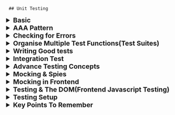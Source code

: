      ## Unit Testing

<details >
 <summary style="font-size: large; font-weight: bold">Basic</summary>

![img_2.png](images/img_2.png)
![img_3.png](images/img_3.png)
![img_4.png](images/img_4.png)
![img_5.png](images/img_5.png)
![img_6.png](images/img_6.png)
![img_7.png](images/img_7.png)
![img.png](images/img.png)

- JEST has problem using project with ES module(`import`/`export`)
- Hence Vitest is a better choice using the same as JEST

### Vitest

1. `npm i --save-dev vitest`
2. 
```json
{
    "scripts": {
        "test": "vitest --run --reporter verbose",
        "test:watch": "vitest",
        "start": "http-server -c-1"
    },
    "devDependencies": {
        "http-server": "^14.1.0",
        "install": "^0.13.0",
        "npm": "^8.6.0",
        "vitest": "^0.9.0"
    }
}
```

3.
```js
// math.js

export function add(numbers) {
  let sum = 0;

  for (const number of numbers) {
    sum += number;
  }
  return sum;
}
```

```js
// math.test.js

// import { test } from 'vitest'; // same as 'it'
import { it, expect } from 'vitest';

import { add } from './math';

it('should summarize all number values in an array', () => {
const result = add([1, 2, 3]);
expect(result).toBe(6);
});
```
</details>


<details >
 <summary style="font-size: large; font-weight: bold">AAA Pattern</summary>

![img_1.png](images/img_1.png)


```js
//math.test.js

import { it, expect } from 'vitest';

import { add } from './math';

it('should summarize all number values in an array', () => {
  // Arrange
  const numbers = [1, 2];

  // Act
  const result = add(numbers);

  // Assert
  const expectedResult = numbers.reduce(
    (prevValue, curValue) => prevValue + curValue,
    0
  );
  expect(result).toBe(expectedResult);
});
```
**Note:** 
1. Keep things simple, so for example

`const numbers = [1, 2, 3];` & `const numbers = [1, 2];`
has same implication on test so writing, so we should avoid 
writing test which are redundant.

2. Writing more test cases
```js
//math.test.js

it('should yield NaN if a least one invalid number is provided', () => {
  const inputs = ['invalid', 1];

  const result = add(inputs);

  expect(result).toBeNaN();
});

it('should yield a correct sum if an array of numeric string values is provided', () => {
  const numbers = ['1', '2'];

  const result = add(numbers);

  const expectedResult = numbers.reduce(
    (prevValue, curValue) => +prevValue + +curValue,
    0
  );
  expect(result).toBe(expectedResult)
})
```

Fixing function
```js
// math.js

export function add(numbers) {
  let sum = 0;

  for (const number of numbers) {
    sum += +number;
  }
  return sum;
}
```

3. Multiple expectations

```js

it('should yield NaN for non-transformable values', () => {
  const input = 'invalid';
  const input2 = {};

  const result = transformToNumber(input);
  const result2 = transformToNumber(input2);

  expect(result).toBeNaN();
  expect(result2).toBeNaN();
});
```

We could write multiple expectations in scenarios like above where
expectations are similar, but mostly writing separately is better.
</details>




<details >
 <summary style="font-size: large; font-weight: bold">Checking for Errors</summary>

```js
//math.test.js

it('should throw an error if no value is passed into the function', () => {
  const resultFn = () => {
    add();
  };
  expect(resultFn).toThrow();
});
```

Since during error we won't be getting any return value, so we
can use `try/catch` to check for errors.But above is better choice by wrapping
it into a arrow function.


```js
//math.test.js

it('should throw an error if provided with multiple arguments instead of an array', () => {
  const num1 = 1;
  const num2 = 2;

  const resultFn = () => {
    add(num1, num2);
  };

  expect(resultFn).toThrow(/is not iterable/);
});
```

**Note:** adding regular expression `/is not iterable/` help us to check for exact we are expecting 
rather than any other type of error.
</details>


<details >
 <summary style="font-size: large; font-weight: bold">Organise Multiple Test Functions(Test Suites)</summary>

When writing for below file, which has two functions

```js
export function validateStringNotEmpty(value) {
  if (value.trim().length === 0) {
    throw new Error('Invalid input - must not be empty.');
  }
}

export function validateNumber(number) {
  if (isNaN(number) || typeof number !== 'number') {
    throw new Error('Invalid number input.');
  }
}
```

We can organise output result by using `describe` like below

```js
import { it, expect, describe } from 'vitest';

import { validateNumber, validateStringNotEmpty } from './validation';

describe('validateStringNotEmpty()', () => {
  it('should throw an error, if an empty string is provided', () => {
    const input = '';
    const validationFn = () => validateStringNotEmpty(input);
    expect(validationFn).toThrow();
  });

  it('should throw an error with a message that contains a reason (must not be empty)', () => {
    const input = '';
    const validationFn = () => validateStringNotEmpty(input);
    expect(validationFn).toThrow(/must not be empty/);
  });

  it('should throw an error if a long string of blanks is provided', () => {
    const input = '';
    const validationFn = () => validateStringNotEmpty(input);
    expect(validationFn).toThrow();
  });

  it('should throw an error if any other value than a string is provided', () => {
    const inputNum = 1;
    const inputBool = 1;
    const inputObj = {};

    const validationFnNum = () => validateStringNotEmpty(inputNum);
    const validationFnBool = () => validateStringNotEmpty(inputBool);
    const validationFnObj = () => validateStringNotEmpty(inputObj);

    expect(validationFnNum).toThrow();
    expect(validationFnBool).toThrow();
    expect(validationFnObj).toThrow();
  });

  it('should not throw an error, if a non-empty string is provided', () => {
    const input = 'valid';
    const validationFn = () => validateStringNotEmpty(input);
    expect(validationFn).not.toThrow();
  });
});

describe('validateNumber()', () => {
  it('should throw an error if NaN is provided', () => {
    const input = NaN;
    const validationFn = () => validateNumber(input);
    expect(validationFn).toThrow();
  });

  it('should throw an error with a message that contains a reason (invalid number)', () => {
    const input = NaN;
    const validationFn = () => validateNumber(input);
    expect(validationFn).toThrow(/Invalid number/);
  });

  it('should throw an error if a non-numeric value is provided', () => {
    const input = '1';
    const validationFn = () => validateNumber(input);
    expect(validationFn).toThrow();
  });

  it('should not throw an error, if a number is provided', () => {
    const input = 1;
    const validationFn = () => validateNumber(input);
    expect(validationFn).not.toThrow();
  });
});
```

1. Use name of the function in `describe`
2. We nest more `describe` inside `describe` for better organising, 
but one level is enough
</details>




<details >
 <summary style="font-size: large; font-weight: bold">Writing Good tests</summary>

![img_8.png](images/img_8.png)
![img_9.png](images/img_9.png)
![img_10.png](images/img_10.png)
![img_11.png](images/img_11.png)


### Code Coverage

An important aspect of testing is to achieve good code coverage. This means, that you want to write tests for the majority of your code (both code files and line of code).

There are tools that help you measure your code coverage - actually Vitest comes with a built-in functionality: https://vitest.dev/guide/features.html#coverage

It is worth noting though, that the goal is not necessarily 100% coverage. There always can be some code that doesn't need any tests (e.g., because it merely calls other functions that are tested already).

In addition, achieving (close to) full code coverage also isn't any guarantee that you wrote good tests. You could cover 100% of your code with meaningless tests after all. Or you could missing important tests (that should test important behaviors). The code would still technically be covered by tests in such scenarios.

So don't see a high amount of code coverage as the ultimate goal!




<details >
 <summary style="font-size: medium; font-weight: bold">Example</summary>

```js
import { extractNumbers } from './src/parser.js';
import {
    validateStringNotEmpty,
    validateNumber,
} from './src/util/validation.js';
import { add } from './src/math.js';
import { transformToNumber } from './src/util/numbers.js';

const form = document.querySelector('form');
const output = document.getElementById('result');

function formSubmitHandler(event) {
    event.preventDefault();
    const formData = new FormData(form);
    const numberInputs = extractNumbers(formData);

    let result = '';

    try {
        const numbers = [];
        for (const numberInput of numberInputs) {
            validateStringNotEmpty(numberInput);
            const number = transformToNumber(numberInput);
            validateNumber(number);
            numbers.push(number);
        }
        result = add(numbers).toString();
    } catch (error) {
        result = error.message;
    }

    let resultText = '';

    if (result === 'invalid') {
        resultText = 'Invalid input. You must enter valid numbers.';
    } else if (result !== 'no-calc') {
        resultText = 'Result: ' + result;
    }

    output.textContent = resultText;
}

form.addEventListener('submit', formSubmitHandler);
```

We should refactor such a function into small functions, so that we 
can easily write tests for them.
</details>
</details>





<details >
 <summary style="font-size: large; font-weight: bold">Integration Test</summary>

When we have functions within function and try to test that function
then we are actually doing `Integration test`.

1. It is recommended to write integration tests as well because it may happen
things doesn't work as expected when we test together
2. We may argue that we can just write Integration test as it will test 
nest functions also, but unit test help us identify issue in much better way,
hence we always try to maintain balance, with writing more Unit test than
Integration test

```js
// numbers.js

import { validateStringNotEmpty, validateNumber } from './validation.js';

export function transformToNumber(value) {
  // return NaN;
  return +value;
}

export function cleanNumbers(numberValues) {
  const numbers = [];
  for (const numberInput of numberValues) {
    validateStringNotEmpty(numberInput);
    const number = transformToNumber(numberInput);
    validateNumber(number);
    numbers.push(number);
  }
  return numbers;
}
```

```js
// numbers.test.js

import { describe, it, expect } from 'vitest';

import { cleanNumbers, transformToNumber } from './numbers';

describe('transformToNumber()', () => {
    it('should transform a string number to a number of type number', () => {
        const input = '1';

        const result = transformToNumber(input);

        expect(result).toBeTypeOf('number');
    });

    it('should transform a string number to a number of type number', () => {
        const input = '1';

        const result = transformToNumber(input);

        expect(result).toBe(+input);
    });

    it('should yield NaN for non-transformable values', () => {
        const input = 'invalid';
        const input2 = {};

        const result = transformToNumber(input);
        const result2 = transformToNumber(input2);

        expect(result).toBeNaN();
        expect(result2).toBeNaN();
    });
});

describe('cleanNumbers()', () => {
    it('should return an array of number values if an array of string number values is provided', () => {
        const numberValues = ['1', '2'];

        const cleanedNumbers = cleanNumbers(numberValues);

        expect(cleanedNumbers[0]).toBeTypeOf('number');
    });

    it('should throw an error if an array with at least one empty string is provided', () => {
        const numberValues = ['', 1];

        const cleanFn = () => cleanNumbers(numberValues);

        expect(cleanFn).toThrow();
    })
});

```

Referred code: https://github.com/academind/js-testing-practical-guide-code/tree/05-integration-tests/code/03-finished

</details>





<details >
 <summary style="font-size: large; font-weight: bold">Advance Testing Concepts</summary>

<details >
 <summary style="font-size: medium; font-weight: bold">`toBe()` vs `toEqual()`</summary>


```js
it('should return an array of number values if an array of string number values is provided', () => {
    const numberValues = ['1', '2'];

    const cleanedNumbers = cleanNumbers(numberValues);

    // expect(cleanedNumbers[0]).toBeTypeOf('number');
    expect(cleanedNumbers).toBe([1, 2]); // Will return wrong result
  });
```

`toBe()` compare for exact equality which works for `primitive type`, but for above
reference type object it fails to compare.

So we can use `toEqual()` for that.
<br>
`expect(cleanedNumbers).toEqual([1, 2]);`
</details>



<details >
 <summary style="font-size: medium; font-weight: bold">Testing Asynchronous Code</summary>


<details >
 <summary style="font-size: small; font-weight: bold">Asynchronous Code with Callbacks</summary>

```js
import jwt from 'jsonwebtoken';

export function generateToken(userEmail, doneFn) {
  jwt.sign({ email: userEmail }, 'secret123', doneFn);
}

// generateToken('test@test.com', (err, token) => {
//   console.log(token);
// });
```

**JWT Generation**:
  - `jwt.sign()`: This function creates a JWT.
  - The payload `{ email: userEmail }` is the data that will be embedded in the token.
  - `'secret123'` is the secret key used to sign the token. It is crucial for the security of the token.
  - `doneFn` is the callback function which will receive the token or an error if one occurs during token generation.

1. **Wrong Solution-1**
```js
it('should generate a token value', () => {
  const testUserEmail = 'test@test.com';

  generateToken(testUserEmail, (err, token) => {
    expect(token).toBeDefined();
  });
});

```

2. **Wrong Solution-2**
```js
it('should generate a token value', (done) => {
  const testUserEmail = 'test@test.com';

  generateToken(testUserEmail, (err, token) => {
    expect(token).toBeDefined();
    done();
  });
});

```

Both above solution will not work as expected

3. **Right Solution**
```js
it('should generate a token value', (done) => {
  const testUserEmail = 'test@test.com';

  generateToken(testUserEmail, (err, token) => {
    // expect(token).toBeDefined();

    try {
      expect(token).toBeDefined();
      // expect(token).toBe(2);
      done();
    } catch (err) {
      done(err);
    }
  });
});
```

- Without `done`, the test framework will consider the test complete as soon as it reaches the end of 
the test function. Since generateToken is asynchronous, the test might complete before the token is
generated and the callback is invoked.
- `try-catch`
  - **Uncaught Exceptions:**
    If an assertion fails or an error is thrown, it will not be caught. 
    This can lead to the test framework not marking the test as failed properly.
  - **No Detailed Error Reporting:**
    Without catching and passing the error to done(err), the test framework might not provide a clear 
    indication of what went wrong, leading to less informative error messages.
</details>


<details >
 <summary style="font-size: small; font-weight: bold">Asynchronous Code with Promise</summary>

```js
import jwt from 'jsonwebtoken';

export function generateTokenPromise(userEmail) {
  const promise = new Promise((resolve, reject) => {
    jwt.sign({ email: userEmail }, 'secret123', (error, token) => {
      if (error) {
        reject(error);
      } else {
        resolve(token);
      }
    });
  });

  return promise;
}

// generateTokenPromise('test@test.com').then((token) => console.log(token));
```

**Solution-1**
```js
it('should generate a token value', () => {
  const testUserEmail = 'test@test.com';

  expect(generateTokenPromise(testUserEmail)).resolves.toBeDefined();
});
```
We can use built in promise methods like `resolves` and `rejects` in `expect()`
to check the result of the promise.

We should actually `return` the promise assertion in our tests:
```js
it('should generate a token value', () => {
  const testUserEmail = 'test@test.com';

  return expect(generateTokenPromise(testUserEmail)).resolves.toBeDefined();
});
```
This guarantees that Vitest / Jest wait for the promise to be resolved.

You don't need to return when using async / await 
(since a function annotated with async returns a promise implicitly).

**Solution-2**
```js
import { expect, it } from 'vitest';
import { generateTokenPromise } from './async-example';


it('should generate a token value', async () => {
  const testUserEmail = 'test@test.com';

  const token = await generateTokenPromise(testUserEmail);

  expect(token).toBeDefined();
});
```

Or we can use `async/await` in our tests as well.

</details>


</details>


<details >
 <summary style="font-size: medium; font-weight: bold">Hooks</summary>

```js
//hook.js
export class User {
  constructor(email) {
    this.email = email;
  }

  updateEmail(newEmail) {
    this.email = newEmail;
  }

  clearEmail() {
    this.email = '';
  }
}
```

```js
import { it, expect, beforeAll, beforeEach, afterEach, afterAll } from 'vitest';

import { User } from './hooks';

const testEmail = 'test@test.com';
let user;

beforeAll(() => {
  user = new User(testEmail);
  console.log('beforeAll()');
});
beforeEach(() => {
  user = new User(testEmail);
  console.log('beforeEach()');
});
afterEach(() => {
  // user = new User(testEmail);
  console.log('afterEach()');
});
afterAll(() => {
  console.log('afterAll()');
});

it('should update the email', () => {
  const newTestEmail = 'test2@test.com';

  user.updateEmail(newTestEmail);

  expect(user.email).toBe(newTestEmail);
});

it('should have an email property', () => {
  expect(user).toHaveProperty('email');
});

it('should store the provided email value', () => {
  expect(user.email).toBe(testEmail);
});

it('should clear the email', () => {
  user.clearEmail();

  expect(user.email).toBe('');
});

it('should still have an email property after clearing the email', () => {
  user.clearEmail();

  expect(user).toHaveProperty('email');
});
```

1. Here if we try to use `user` variable globally without `beforeAll` or `beforeEach` we 
will get wrong results. All of these hooks execute as there name suggests
2. We can use them in `describe`(Test Suites) block as well, which isolates them from each other.
`beforeAll()` & `afterAll()` found very useful in such a scenarios.
</details>


<details >
 <summary style="font-size: medium; font-weight: bold">Concurrent Tests</summary>

1. If we want some tests to run concurrently to save some time then we can use
`it.concurrent()` or `test.concurrent()`

```js
it.concurrent('should update the email', () => {
  const newTestEmail = 'test2@test.com';

  user.updateEmail(newTestEmail);

  expect(user.email).toBe(newTestEmail);
});

it.concurrent('should have an email property', () => {
  expect(user).toHaveProperty('email');
});
```

2. If we use it in `describe` block then all the tests inside that will
run in parallel

3. Even when not adding the .concurrent property / annotation, tests that are stored in 
different files are executed concurrently (i.e., in parallel). This is done by both 
Vitest and Jest - ensuring that your tests run in a short amount of time.

4. With `.concurrent` you can enforce this behavior also inside the individual files 
(i.e., tests that live in one and the same file are executed concurrently).

5. Concurrent execution can reduce the amount of time your tests need to execute. 
**A downside of concurrent execution is, that tests that perform clashing (global) 
state manipulations may interfere with each other.**
</details>

</details>






<details >
 <summary style="font-size: large; font-weight: bold">Mocking & Spies</summary>

There could be a multiple scenario where our `test code` is actually manipulating / triggering 
`Database` or `other external` resources. In such cases we can use `Spies` & `Mock`

![img_12.png](images/img_12.png)


<details >
 <summary style="font-size: medium; font-weight: bold">Spies</summary>

```js
//data.js

import writeData from './util/io.js';

export function generateReportData(logFn) {
  const data = 'Some dummy data for this demo app';
  if (logFn) {
    logFn(data);
  }

  return data;
}

export async function storeData(data) {
  if (!data) {
    throw new Error('No data received!');
  }
  await writeData(data, 'data.txt');
}
```


```js
//data.test.js
import { describe, it, expect, vi } from 'vitest';

import { generateReportData } from './data';

describe('generateReportData()', () => {
  it('should execute logFn if provided', () => {
    const logger = vi.fn();

    generateReportData(logger);

    expect(logger).toBeCalled();
  });
});
```

In Jest we can use `jest` in place of `vi`.
These are Spies which act as replacement for functions like `logFn` and 
track if and how function was called.

We will get error if we remove 
```js
if (logFn) {
    logFn(data);
  }
```

since our test spy will see this function call missing. 
</details>


<details >
 <summary style="font-size: medium; font-weight: bold">Mocks</summary>

```js
//io.js
import path from 'path';
import { promises as fs } from 'fs';

export default function writeData(data, filename) {
  const storagePath = path.join(process.cwd(), 'data', filename);
  return fs.writeFile(storagePath, data);
}
```

```js
import { it, expect, vi } from 'vitest';
import { promises as fs } from 'fs';

import writeData from './io';

vi.mock('fs');

it('should execute the writeFile method', () => {
  const testData = 'Test';
  const testFilename = 'test.txt';

  writeData(testData, testFilename)

  // return expect(writeData(testData, testFilename)).resolves.toBeUndefined();
  expect(fs.writeFile).toBeCalled();
});
```

Here `vi.mock('fs')` replace any `fs` calls with our mock.

**Note:** 
1. `vi.mock()` is hoisted to the top, but in Jest we need to define at the top
2. It won't affect other files. So if there are file where we didn't mocked thing like
above then those will run first after that we run mocked file. That's why it is good practice to 
mock the API where is needed


<details >
 <summary style="font-size: small; font-weight: bold">Custom Mocks</summary>

We can also pass functions to our mocks

```js
import { it, expect, vi } from 'vitest';
import { promises as fs } from 'fs';

import writeData from './io';

vi.mock('fs');
vi.mock('path', () => {
  return {
    default: {
      join: (...args) => {
        return args[args.length - 1]
      }
    }
  };
});

it('should execute the writeFile method', () => {
  const testData = 'Test';
  const testFilename = 'test.txt';

  writeData(testData, testFilename)

  // return expect(writeData(testData, testFilename)).resolves.toBeUndefined();
  // expect(fs.writeFile).toBeCalled();
  expect(fs.writeFile).toBeCalledWith(testFilename, testData);
});
```

Refer this video for better understanding: https://www.udemy.com/course/javascript-unit-testing-the-practical-guide/learn/lecture/31878020#notes

</details>


<details >
 <summary style="font-size: small; font-weight: bold">Managing Custom Mocks Globally(__mocks__ folder)</summary>

```js
// __mocks__/fs.js

import { vi } from 'vitest';

export const promises = {
  writeFile: vi.fn((path, data) => {
    return new Promise((resolve, reject) => {
      resolve();
    });
  })
}
```

```js
import { it, expect, vi } from 'vitest';
import { promises as fs } from 'fs';

import writeData from './io';

vi.mock('fs');
vi.mock('path', () => {
  return {
    default: {
      join: (...args) => {
        return args[args.length - 1]
      }
    }
  };
});

it('should execute the writeFile method', () => {
  const testData = 'Test';
  const testFilename = 'test.txt';

  writeData(testData, testFilename)

  // return expect(writeData(testData, testFilename)).resolves.toBeUndefined();
  // expect(fs.writeFile).toBeCalled();
  expect(fs.writeFile).toBeCalledWith(testFilename, testData);
});

it('should return a promise that resolves to no value if called correctly', () => {
  const testData = 'Test';
  const testFilename = 'test.txt';

  writeData(testData, testFilename)

  return expect(writeData(testData, testFilename)).resolves.toBeUndefined();
  // expect(fs.writeFile).toBeCalled();
  // expect(fs.writeFile).toBeCalledWith(testFilename, testData);
});
```

Refer this video for better understanding: https://www.udemy.com/course/javascript-unit-testing-the-practical-guide/learn/lecture/31878022#notes
</details>


<details >
 <summary style="font-size: small; font-weight: bold">Overriding Custom Mocks</summary>

```js
import { describe, it, expect, vi } from 'vitest';

import { generateReportData } from './data';

describe('generateReportData()', () => {
  it('should execute logFn if provided', () => {
    const logger = vi.fn();

    logger.mockImplementationOnce(() => {});

    generateReportData(logger);

    expect(logger).toBeCalled();
  });
});
```

`logger.mockImplementationOnce(() => {});` will override the first call to `logger`
</details>

</details>


</details>







<details >
 <summary style="font-size: large; font-weight: bold">Mocking in Frontend</summary>


<details >
 <summary style="font-size: medium; font-weight: bold">Global Function Mocking</summary>

```js
//http.js

import {HttpError} from './errors.js';

export async function sendDataRequest(data) {
  const response = await fetch('https://dummy-site.dev/posts', {
    method: 'POST',
    headers: {
      'Content-Type': 'application/json',
    },
    body: JSON.stringify(data),
  });

  const responseData = await response.json();

  if (!response.ok) {
    throw new HttpError(response.status, 'Sending the request failed.', responseData);
  }

  return responseData;
}
```

```js
// http.test.js

import { it, vi, expect } from 'vitest';

import { sendDataRequest } from './http';

const testResponseData = { testKey: 'testData' };

const testFetch = vi.fn((url, options) => {
  return new Promise((resolve, reject) => {
    const testResponse = {
      ok: true,
      json() {
        return new Promise((resolve, reject) => {
          resolve(testResponseData);
        });
      },
    };
    resolve(testResponse);
  });
});

vi.stubGlobal('fetch', testFetch);

it('should return any available response data', () => {
  const testData = { key: 'test' };

  return expect(sendDataRequest(testData)).resolves.toEqual(testResponseData);
});
```


1. Here we can't mock things like `fs` because it was coming through some library,
`fetch` is present globally hence we need to use `vi.stubGlobal('fetch', testFetch);`
in order to mock `fetch`
2. 
   - You can, of course, also use third-party libraries in frontend JavaScript projects though. 
   For example, the `axios` library is a very popular library for sending HTTP requests from 
   the frontend.
   - In case you're working with such a library, instead of a global value, you can mock that 
     library as you learned in the previous section (i.e., use `vi.mock('axios')`, 
     provide a `__mocks__/axios.js` file if necessary etc.).

https://www.udemy.com/course/javascript-unit-testing-the-practical-guide/learn/lecture/31878062#notes

</details>


<details >
 <summary style="font-size: medium; font-weight: bold">Handling Reject Properly</summary>

To check `body: JSON.stringify(data)` if this works in `http.js`

```js

const testFetch = vi.fn((url, options) => {
  return new Promise((resolve, reject) => {
    if (typeof options.body !== 'string') {
      return reject('Not a string.');
    }
    const testResponse = {
      ok: true,
      json() {
        return new Promise((resolve, reject) => {
          resolve(testResponseData);
        });
      },
    };
    resolve(testResponse);
  });
});


it('should convert the provided data to JSON before sending the request', async () => {
  const testData = { key: 'test' };

  let errorMessage;

  try {
    await sendDataRequest(testData);
  } catch (error) {
    errorMessage = error;
  }

  expect(errorMessage).not.toBe('Not a string.');
});
```
</details>


<details >
 <summary style="font-size: medium; font-weight: bold">Mocking Selected Place</summary>

Since here we are test scenario when `response.ok` is `false`, we need to mock that part.
Hence we are using `mockImplementationOnce`

```js
import { HttpError } from './errors';

it('should throw an HttpError in case of non-ok responses', () => {
  testFetch.mockImplementationOnce((url, options) => {
    return new Promise((resolve, reject) => {
      const testResponse = {
        ok: false,
        json() {
          return new Promise((resolve, reject) => {
            resolve(testResponseData);
          });
        },
      };
      resolve(testResponse);
    });
  });

  const testData = { key: 'test' };

  return expect(sendDataRequest(testData)).rejects.toBeInstanceOf(HttpError);
});
```
</details>


<details >
 <summary style="font-size: medium; font-weight: bold">Local Mock Value(Mindset)</summary>

```js
// post.js
import { sendDataRequest } from '../util/http.js';
import { validateNotEmpty } from '../util/validation.js';

export function savePost(postData) {
  postData.created = new Date();
  return sendDataRequest(postData);
}

export function extractPostData(form) {
  const title = form.get('title');
  const content = form.get('content');

  validateNotEmpty(title, 'A title must be provided.');
  validateNotEmpty(content, 'Content must not be empty!');

  return { title, content };
}
```

We may first think of mocking `form` with `vi.fn()`, but we don't need
to complicate things but to have mindset what we exactly need. Here
setting simple `local mock value` help us get this tested

```js
//posts.test.js
import { beforeEach, describe, expect, it } from 'vitest';

import { extractPostData } from './posts';

const testTitle = 'Test title';
const testContent = 'Test content';
let testFormData;

describe('extractPostData()', () => {
  beforeEach(() => {
    testFormData = {
      title: testTitle,
      content: testContent,
      get(identifier) {
        return this[identifier];
      },
    };
  });

  it('should extract title and content from the provided form data', () => {
    const data = extractPostData(testFormData);

    expect(data.title).toBe(testTitle);
    expect(data.content).toBe(testContent);
  });
});
```
</details>

</details>






<details >
 <summary style="font-size: large; font-weight: bold">Testing & The DOM(Frontend Javascript Testing)</summary>

1. Alike mocking things like for `fetch` we may mock things like `document` but
it will very complex thing to do. That's why Jest & Vitest both provide 
environment based testing.
2. By default is `Node.js`, we update this in `package.json` to `"test": "vitest --run --environment happy-dom"`

![img_13.png](images/img_13.png)

3. 
Here we are able to access `fs` & `path` because even though we switched to `happy-dom` 
which is justed emulated version of browser not real browser

```js
//dom.js
export function showError(message) {
  const errorContainerElement = document.getElementById('errors');
  const errorMessageElement = document.createElement('p');
  errorMessageElement.textContent = message;
  errorContainerElement.innerHTML = '';
  errorContainerElement.append(errorMessageElement);
}
```

```js
//dom.test.js
import fs from 'fs';
import path from 'path';

import { it, vi } from 'vitest';
import { Window } from 'happy-dom';

import { showError } from './dom';

// Get the content of index.html
const htmlDocPath = path.join(process.cwd(), 'index.html');
const htmlDocumentContent = fs.readFileSync(htmlDocPath).toString();

// Create fake browser through window
const window = new Window();
const document = window.document;

// Set the content of index.html in fake browser document
document.write(htmlDocumentContent);

// Replace `document` globally with our fake document
vi.stubGlobal('document', document);

it('first test', () => {
  showError('test');
})
```

4. Writing first test

```js
// dom.test.js
it('should add an error paragraph to the id="errors" element', () => {
  showError('Test');

  const errorsEl = document.getElementById('errors');
  const errorParagraph = errorsEl.firstElementChild;

  expect(errorParagraph).not.toBeNull();
});
```

5. Complete code which contain clean up work we need to do before each test
because we are trying to manipulate same DOM, hence second test written below 
will fail if we don't do clean up work before each test

```js
// dom.test.js

import fs from 'fs';
import path from 'path';

import { beforeEach, expect, it, vi } from 'vitest';
import { Window } from 'happy-dom';

import { showError } from './dom';

const htmlDocPath = path.join(process.cwd(), 'index.html');
const htmlDocumentContent = fs.readFileSync(htmlDocPath).toString();

const window = new Window();
const document = window.document;
vi.stubGlobal('document', document);

// Clean-Up work
beforeEach(() => {
  document.body.innerHTML = '';
  document.write(htmlDocumentContent);
});

it('should add an error paragraph to the id="errors" element', () => {
  showError('Test');

  const errorsEl = document.getElementById('errors');
  const errorParagraph = errorsEl.firstElementChild;

  expect(errorParagraph).not.toBeNull();
});

it('should not contain an error paragraph initially', () => {
  const errorsEl = document.getElementById('errors');
  const errorParagraph = errorsEl.firstElementChild;

  expect(errorParagraph).toBeNull();
});
```

6. More tests
```js
// dom.test.js

it('should output the provided message in the error paragraph', () => {
  const testErrorMessage = 'Test';

  showError(testErrorMessage);

  const errorsEl = document.getElementById('errors');
  const errorParagraph = errorsEl.firstElementChild;

  expect(errorParagraph.textContent).toBe(testErrorMessage);
});
```
</details>


<details>
 <summary style="font-size: large; font-weight: bold">Testing Setup</summary>

1. Remove Karma & Jasmine
```bash
npm uninstall @types/jasmine jasmine-core karma karma-chrome-launcher karma-coverage karma-coverage-istanbul-reporter karma-jasmine karma-jasmine-html-reporter
```

2. Remove below from `angular.json`
```js
 "test": { 
  "builder": "@angular-devkit/build-angular:karma", 
  "options": { 
    "main": "src/test.ts", 
    "polyfills": "src/polyfills.ts", 
    "tsConfig": "tsconfig.spec.json", 
    "[get-default-user.service.mock.ts](..%2Fcxp-sv-windows-configurations%2Fsrc%2Fapp%2Fservices%2Fget-default-user%2Fget-default-user.service.mock.ts)karmaConfig": "karma.conf.js", 
    "assets": [ 
      "src/favicon.ico", 
      "src/assets" 
    ], 
    "styles": [ 
      "src/styles.scss", 
      "node_modules/bootstrap/dist/css/bootstrap.css", 
      "node_modules/@cxd/nui/dist/css/nui.min.css" 
    ], 
    "scripts": [  
     "node_modules/@cxd/nui/dist/js/nui.js" 
    ] 
  } 
},
```

3. Remove `karma.conf.js` & `src/test.ts`
4. Delete `package-lock.json` file
5. Install Jest: `npm i –-save-dev @types/jest jest-preset-angular`
6. In src folder create file `src/setup-jest.ts` and paste below content
   <br>
   `import 'jest-preset-angular/setup-jest';`
7. Update below code in `tsconfig.spec.json`
```js
"types": [ 
  "jest", 
  "node" 
]
```

```js
"files": [ 
  "src/setup.jest.ts", 
  "src/polyfills.ts" 
],
```
8. Create `jest.config.js` in root
```js
module.exports = {
   moduleNameMapper: {
      '^src/(.*)$': '<rootDir>/src/$1',
   },
  preset: "jest-preset-angular", 
  setupFilesAfterEnv: ["<rootDir>/src/setup.jest.ts"] 
};
```
9. In `package.json` add the below scripts
```json
"test": "jest", 
"test:watch": "jest --watch", 
"test:coverage": "jest --coverage", 
```
</details>


<details>
 <summary style="font-size: large; font-weight: bold">Key Points To Remember</summary>

1. **Keep things simple**

   So for example `const numbers = [1, 2, 3];` & `const numbers = [1, 2];`
   has same implication on test so writing, so we should avoid
   writing test which are redundant.


2. **Keep tests small and focused**

   Write small, focused tests that test one specific piece of functionality.
   Avoid writing monolithic tests that try to cover too much ground.

  ```js

it('should yield NaN for non-transformable values', () => {
  const input = 'invalid';
  const input2 = {};

  const result = transformToNumber(input);
  const result2 = transformToNumber(input2);

  expect(result).toBeNaN();
  expect(result2).toBeNaN();
});
```

We could write multiple expectations in scenarios like above where
expectations are similar, but mostly writing separately is better.


3. **Test in isolation**

   Most of the time your functions, components, services etc have dependencies to get something.
   Use mocks and stubs to isolate from its dependencies in unit tests.
   This ensures that your tests focus on _Unit Testing_.

   **_Testing in isolation will also force you to keep your components small.
   Avoid large, monolith components at all costs._**


4. **Don’t rely on code coverage**

   Use code coverage to measure quality but **_don’t stress over 100% coverage._**

   It can be misleading to only rely on lines covered, **make sure to write a
   test for critical scenarios.**


5. **Follow AAA pattern**

   Organise your tests into three sections.

- Arrange (setup)
- Act (perform the action or call the method)
- Assert (verify the expected outcome)

```js
it('should add two numbers', () => {
    // Arrange
    const a = 5;
    const b = 3;

    // Act
    const result = service.add(a, b);

    // Assert
    expect(result).toBe(8);
  });
```


6. **Unit Testing v/s Integration Testing**

    - While writing unit test, we may start writing some _Integration Test,_
      and we may not even realize it. There should be clear separation between both.
      Follow **_Testing isolation_** principle to be able to achieve this

    - In NSP we have End-to-End test done by the testing team. Hence, our first
      priority should be writing unit test then integration testing

    - Therefore, we don't need to use `TestBed` for _Unit Test_ as they help us
      simulate DOM interaction also which is not _Pure Unit Testing_.
      A nice article to understand this: https://dev.to/angular/unit-testing-in-angular-to-testbed-or-not-to-testbed-3g3b



7. **Organising Code & Files**

    1. Try to extract out function from component class in `utils` folder such that
       we can write unit test separately.
    2. Below are folder structure on how to organize files, same can be extrapolated for others
   ```
   .
   └── src/
   └── app/
   ├── components/
   │   └── default-user/
   │       ├── default-user.component.html
   │       ├── default-user.component.scss
   │       ├── default-user.component.spec.ts
   │       └── default-user.component.ts
   ├── services/
   │   └── get-default-user/
   │       ├── get-default-user.service.mock.ts
   │       ├── get-default-user.service.spec.ts
   │       └── get-default-user.service.ts
   ├── utils/
   │   └── formatted-time/
   │       ├── formatted-time.util.mock.ts
   │       ├── formatted-time.util.spec.ts
   │       └── formatted-time.util.ts
   ```

   <details>
    <summary style="font-size: small; font-weight: bold">Class</summary>

    1. Focus on naming and how it is organized
   ```js
   // default-user.component.ts
   export class DefaultUserComponent {
    
      getUserData() {
      ...
      }
   
      enableSubmit() {
      ....
      }
      
   }
   ```

   ```js
   // Don't use TestBed here for unit testing
   describe('DefaultUserComponent-UnitTest', () => {

      beforeEach(() => {
          ...
      })

      it('should create', () => {
         expect(component).toBeTruthy();
      });

      
      
      describe('getUserData()', () => {
          
         it('get user data when called', () => {
            ....
         });
      })


      describe('enableSubmit()', () => {
   
         it('enable submit button', () => {
         ....
         });
      })
    })
   
   describe('DefaultUserComponent-UnitTest', () => {

      beforeEach(() => {
          ...
      })

      it('should create', () => {
         expect(component).toBeTruthy();
      });

      
      
      describe('getUserData()', () => {
          
         it('get user data when called', () => {
            ....
         });
      })


      describe('enableSubmit()', () => {
   
         it('enable submit button', () => {
         ....
         });
      })
    })
   
   
   // Use TestBed here for DOM & other integration testing
   describe('DefaultUserComponent-IntegrationTest', () => {
   ....
   })
   ```
   </details>

   <details>
    <summary style="font-size: small; font-weight: bold">Mocks</summary>

   Write mocks for each service or function in same folder such that they can be
   directly used in other test file where they have dependency. Write proper return value
   for a success scenario if any. Put an error scenario in 0th case

   ```js
   import {of, throwError} from "rxjs";

   class LicenseServiceMock {
   
   result;
   
   licenseService = {
   getDetails: jest.fn().mockImplementation(() => {
   
         switch (this.result) {
           case 0:
             return throwError(() => 'error')
           case 1:
             return of({
               customerCode: 'HDFC',
               institutionName: 'NCR',
               terminalUsed: 10,
               terminalLimit: 10,
               remoteBIOSManagement: false,
               windowsPasswordManagement: true
             })
           case 2:
             return of({
               customerCode: 'HDFC',
               institutionName: 'NCR',
               terminalUsed: 10,
               terminalLimit: 10,
               remoteBIOSManagement: false,
               windowsPasswordManagement: false
             })
           default:
             return of({});
         }
       })
   } as any;
   
   setResult = (value) => {
   this.result = value;
   }
   
   }
   
   export default LicenseServiceMock;

   ```
   </details>

Referred Articles:
1. https://onthecode.co.uk/blog/angular-unit-testing-best-practices
2. https://dev.to/this-is-angular/unit-testing-in-angular-170l
3. https://infinum.com/handbook/frontend/angular/angular-guidelines-and-best-practices/testing
4. https://blog.pragmatists.com/test-doubles-fakes-mocks-and-stubs-1a7491dfa3da
5. https://jestjs.io/docs/manual-mocks#mocking-user-modules
6. https://jestjs.io/docs/es6-class-mocks
6. https://github.com/testing-library/angular-testing-library/blob/main/apps/example-app/src/app/examples/00-single-component.spec.ts
7. https://timdeschryver.dev/blog/good-testing-practices-with-angular-testing-library#working-with-containers-and-components
8. https://timdeschryver.dev/blog/getting-the-most-value-out-of-your-angular-component-tests
9. https://www.youtube.com/watch?v=bv9z_UfSqgM
10. https://blog.stackademic.com/testing-http-based-services-within-angular-16-with-jest-c9e867e22632
</details>
